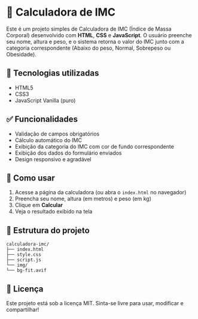 # 🧮 Calculadora de IMC

Este é um projeto simples de Calculadora de IMC (Índice de Massa Corporal) desenvolvido com **HTML**, **CSS** e **JavaScript**. O usuário preenche seu nome, altura e peso, e o sistema retorna o valor do IMC junto com a categoria correspondente (Abaixo do peso, Normal, Sobrepeso ou Obesidade).

## 🔧 Tecnologias utilizadas

- HTML5
- CSS3
- JavaScript Vanilla (puro)

## ✅ Funcionalidades

- Validação de campos obrigatórios
- Cálculo automático do IMC
- Exibição da categoria do IMC com cor de fundo correspondente
- Exibição dos dados do formulário enviados
- Design responsivo e agradável

## 🚀 Como usar

1. Acesse a página da calculadora (ou abra o `index.html` no navegador)
2. Preencha seu nome, altura (em metros) e peso (em kg)
3. Clique em **Calcular**
4. Veja o resultado exibido na tela

## 📁 Estrutura do projeto

```
calculadora-imc/
├── index.html
├── style.css
├── script.js
└── img/
└── bg-fit.avif
```

## 📄 Licença

Este projeto está sob a licença MIT. Sinta-se livre para usar, modificar e compartilhar!
